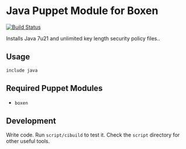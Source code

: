 # Java Puppet Module for Boxen

[![Build Status](https://travis-ci.org/boxen/puppet-java.png?branch=master)](https://travis-ci.org/boxen/puppet-java)

Installs Java 7u21 and unlimited key length security policy files..


## Usage

```puppet
include java
```

## Required Puppet Modules

* `boxen`

## Development

Write code. Run `script/cibuild` to test it. Check the `script`
directory for other useful tools.
